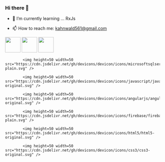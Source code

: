 <link rel="stylesheet" href="https://cdn.jsdelivr.net/gh/devicons/devicon@v2.15.1/devicon.min.css">

### Hi there 👋
- 🌱 I’m currently learning ... RxJs
* 📫 How to reach me: kahnwald561@gmail.com
<div class="row">

<img height=50 width=50 src="https://cdn.jsdelivr.net/gh/devicons/devicon/icons/dotnetcore/dotnetcore-original.svg" /> 
<img height=50 width=50 src="https://cdn.jsdelivr.net/gh/devicons/devicon/icons/dot-net/dot-net-original-wordmark.svg" /> 
<img height=50 width=50 src="https://cdn.jsdelivr.net/gh/devicons/devicon/icons/csharp/csharp-original.svg" /> 
                   
            <img height=50 width=50 src="https://cdn.jsdelivr.net/gh/devicons/devicon/icons/microsoftsqlserver/microsoftsqlserver-plain.svg" />
          
            <img height=50 width=50 src="https://cdn.jsdelivr.net/gh/devicons/devicon/icons/javascript/javascript-original.svg" />
          
            <img height=50 width=50 src="https://cdn.jsdelivr.net/gh/devicons/devicon/icons/angularjs/angularjs-original.svg" />
          
            <img height=50 width=50 src="https://cdn.jsdelivr.net/gh/devicons/devicon/icons/firebase/firebase-plain.svg" />
          
            <img height=50 width=50 src="https://cdn.jsdelivr.net/gh/devicons/devicon/icons/html5/html5-original.svg" />
          
            <img height=50 width=50 src="https://cdn.jsdelivr.net/gh/devicons/devicon/icons/css3/css3-original.svg" />
          
</div>
